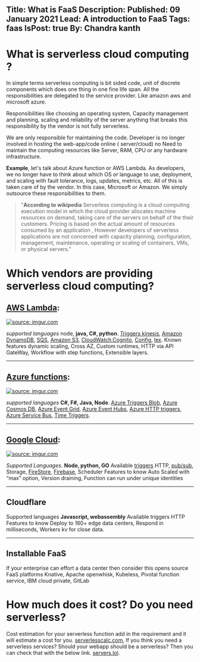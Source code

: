 Title: What is FaaS
Description:
Published: 09 January 2021
Lead: A introduction to FaaS
Tags: faas
IsPost: true
By: Chandra kanth
---

# What is serverless cloud computing ?
In simple terms serverless computing is bit sided code, unit of discrete components which does one thing in one fine life span. All the responsibilities are delegated to the service provider. Like amazon aws and microsoft azure.

Responsibilities like choosing an operating system, Capacity management and planning, scaling and reliability of the server anything that breaks this responsibility by the vendor is not fully serverless. 

We are only responsible for maintaining the code.  Developer is no longer involved in hosting the web-app/code online ( server/cloud) no Need to maintain the computing resources like Server, RAM, CPU or any hardware infrastructure.

**Example**,  let's talk about Azure function or AWS Lambda. As developers, we no longer have to think about which OS or language to use, deployment, and scaling with fault tolerance, logs, updates, metrics, etc. All of this is taken care of by the vendor. In this case, Microsoft or Amazon. We simply outsource these responsibilities to them.

> "**According to wikipedia**  Serverless computing is a cloud computing execution model in which the cloud provider allocates machine resources on demand, taking care of the servers on behalf of the their customers. 
Pricing is based on the actual amount of resources consumed by an application , However developers of serverless applications are not concerned with capacity planning, configuration, management, maintenance, operating or scaling of containers, VMs, or physical servers."

# Which vendors are providing serverless cloud computing?

## [AWS Lambda](https://aws.amazon.com/lambda/):

<a href="https://imgur.com/DnUvQLc"><img src="https://i.imgur.com/DnUvQLc.png" title="source: imgur.com" /></a>

 *supported languages* node, **java, C#, python**. [Triggers kinesis](https://learn.lytics.com/documentation/product/integrations/aws/aws-kinesis/kinesis-triggers), [Amazon DynamoDB](https://aws.amazon.com/dynamodb/), [SQS](https://aws.amazon.com/sqs/), [Amazon S3](https://docs.aws.amazon.com/serverless-application-model/latest/developerguide/sam-property-function-s3.html), [CloudWatch](https://aws.amazon.com/blogs/aws/building-serverless-pipelines-with-amazon-cloudwatch-events/),[Cognito](https://docs.aws.amazon.com/serverless-application-model/latest/developerguide/sam-property-function-cognito.html), [Config](https://docs.aws.amazon.com/config/latest/developerguide/WhatIsConfig.html), [lex](https://aws.amazon.com/lex/). Known features dynamic scaling, Cross AZ, Custom runtimes, HTTP via API GateWay, Workflow with step functions, Extensible layers.

 ***
 ## [Azure functions](https://docs.microsoft.com/en-us/azure/azure-functions/):

 <a href="https://imgur.com/YCXUF2s"><img src="https://imgur.com/YCXUF2s.png" title="source: imgur.com" /></a>

 *supported languages* **C#, F#, Java, Node**. [Azure Triggers Blob](https://docs.microsoft.com/en-us/azure/azure-functions/functions-bindings-storage-blob-trigger?tabs=csharp), [Azure Cosmos DB](https://azure.microsoft.com/en-us/services/cosmos-db/), [Azure Event Grid](https://azure.microsoft.com/en-us/services/event-grid/), [Azure Event Hubs](https://azure.microsoft.com/en-us/services/event-hubs/), [Azure HTTP triggers](https://docs.microsoft.com/en-us/azure/azure-functions/functions-bindings-http-webhook-trigger?tabs=csharp), [Azure Service Bus](https://azure.microsoft.com/en-us/services/service-bus/), [Time Triggers](https://docs.microsoft.com/en-us/azure/azure-functions/functions-bindings-timer?tabs=csharp).

 ***
## [Google Cloud](https://cloud.google.com/serverless/):

<a href="https://imgur.com/4UkBSLd"><img src="https://imgur.com/4UkBSLd.png" title="source: imgur.com" /></a>

 *Supported Languages*. **Node, python, GO** Available [triggers](https://cloud.google.com/functions/docs/calling/http) HTTP, [pub/sub](https://cloud.google.com/pubsub/), Storage, [FireStore](https://cloud.google.com/firestore/), [Firebase](https://firebase.google.com/), Scheduler Features to know Auto Scaled with “max” option,  Version draining,  Function can run under unique identities

 ***
## Cloudflare

Supported languages **Javascript, webassembly** Available triggers HTTP Features to know Deploy to 160+ edge data centers, Respond in milliseconds, Workers kv for close data.

 ***
## Installable FaaS

  If your enterprise can effort a data center then consider this  opens source FaaS platforms  Knative, Apache openwhisk, Kubeless, Pivotal function service, IBM cloud private, GitLab

# How much does it cost? Do you need serverless?
Cost estimation for your serverless function add in the requirement and it will estimate a cost for you.
 [serverlesscalc.com](http://serverlesscalc.com), If you think you need a serverless services? Should your webapp should be a serverless? Then you can check that with the below link. [servers.lol](https://servers.lol).

